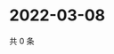 # 2022-03-08

共 0 条

<!-- BEGIN WEIBO -->
<!-- 最后更新时间 Tue Mar 08 2022 01:15:13 GMT+0800 (China Standard Time) -->

<!-- END WEIBO -->
